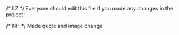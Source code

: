 /* LZ */
Everyone should edit this file if you made any changes in the project!

/* NH */ Made quote and image change


